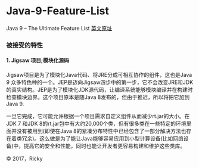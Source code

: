 # Java-9-Feature-List
Java 9 – The Ultimate Feature List
 [英文原址](http://blog.takipi.com/java-9-the-ultimate-feature-list/)

### 被接受的特性
#### 1. Jigsaw 项目;模块化源码

Jigsaw项目是为了模块化Java代码、将JRE分成可相互协作的组件，这也是Java 9 众多特色种的一个。JEP是迈向Jigsaw四步中的第一步，它不会改变JRE和JDK的真实结构。JEP是为了模块化JDK源代码，让编译系统能够模块编译并在构建时检查模块边界。这个项目原本是随Java 8发布的，但由于推迟，所以将把它加到Java 9.

一旦它完成，它可能允许根据一个项目需求自定义组件从而减少rt.jar的大小。在JDK 7 和JDK 8的rt.jar包中有大约20,000个类，但有很多类在一些特定的环境里面并没有被用到(即使在Java 8的紧凑分布特性中已经包含了一部分解决方法也存在着类冗余)。这么做是为了能让Java能够容易应用到小型计算设备(比如网络设备)中，提高它的安全和性能，同时也能让开发者更容易构建和维护这些类库。





© 2017，Ricky


